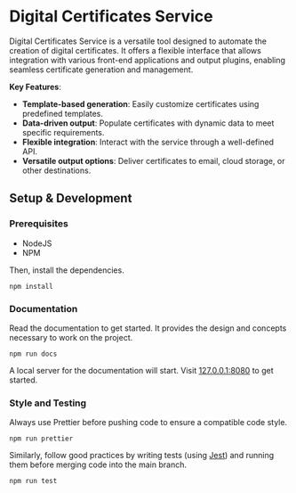 # Digital Certificates Service
Digital Certificates Service is a versatile tool designed to automate the creation of digital certificates. It offers a flexible interface that allows integration with various front-end applications and output plugins, enabling seamless certificate generation and management.

**Key Features**:
- **Template-based generation**: Easily customize certificates using predefined templates.
- **Data-driven output**: Populate certificates with dynamic data to meet specific requirements.
- **Flexible integration**: Interact with the service through a well-defined API.
- **Versatile output options**: Deliver certificates to email, cloud storage, or other destinations.

## Setup & Development
### Prerequisites
- NodeJS
- NPM

Then, install the dependencies.
```
npm install
```

### Documentation
Read the documentation to get started. It provides the design and concepts necessary to work on the project.
```
npm run docs
```

A local server for the documentation will start. Visit [127.0.0.1:8080](http:127.0.0.1:8080) to get started.

### Style and Testing
Always use Prettier before pushing code to ensure a compatible code style.

```
npm run prettier
```

Similarly, follow good practices by writing tests (using [Jest](https://jestjs.io/)) and running them before merging code into the main branch.
```
npm run test
```